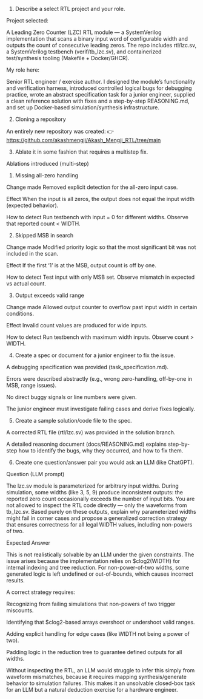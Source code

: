 1. Describe a select RTL project and your role.

Project selected:

A Leading Zero Counter (LZC) RTL module — a SystemVerilog implementation that scans a binary input word of configurable width and outputs the count of consecutive leading zeros. The repo includes rtl/lzc.sv, a SystemVerilog testbench (verif/tb_lzc.sv), and containerized test/synthesis tooling (Makefile + Docker/GHCR).

My role here:

Senior RTL engineer / exercise author. I designed the module’s functionality and verification harness, introduced controlled logical bugs for debugging practice, wrote an abstract specification task for a junior engineer, supplied a clean reference solution with fixes and a step-by-step REASONING.md, and set up Docker-based simulation/synthesis infrastructure.

2. Cloning a repository

An entirely new repository was created:
👉 https://github.com/akashmengji/Akash_Mengji_RTL/tree/main

3. Ablate it in some fashion that requires a multistep fix.

Ablations introduced (multi-step)

1) Missing all-zero handling

Change made
Removed explicit detection for the all-zero input case.

Effect
When the input is all zeros, the output does not equal the input width (expected behavior).

How to detect
Run testbench with input = 0 for different widths. Observe that reported count < WIDTH.

2) Skipped MSB in search

Change made
Modified priority logic so that the most significant bit was not included in the scan.

Effect
If the first ‘1’ is at the MSB, output count is off by one.

How to detect
Test input with only MSB set. Observe mismatch in expected vs actual count.

3) Output exceeds valid range

Change made
Allowed output counter to overflow past input width in certain conditions.

Effect
Invalid count values are produced for wide inputs.

How to detect
Run testbench with maximum width inputs. Observe count > WIDTH.

4. Create a spec or document for a junior engineer to fix the issue.

A debugging specification was provided (task_specification.md).

Errors were described abstractly (e.g., wrong zero-handling, off-by-one in MSB, range issues).

No direct buggy signals or line numbers were given.

The junior engineer must investigate failing cases and derive fixes logically.

5. Create a sample solution/code file to the spec.

A corrected RTL file (rtl/lzc.sv) was provided in the solution branch.

A detailed reasoning document (docs/REASONING.md) explains step-by-step how to identify the bugs, why they occurred, and how to fix them.

6. Create one question/answer pair you would ask an LLM (like ChatGPT).

Question (LLM prompt)

The lzc.sv module is parameterized for arbitrary input widths. During simulation, some widths (like 3, 5, 9) produce inconsistent outputs: the reported zero count occasionally exceeds the number of input bits. You are not allowed to inspect the RTL code directly — only the waveforms from tb_lzc.sv. Based purely on these outputs, explain why parameterized widths might fail in corner cases and propose a generalized correction strategy that ensures correctness for all legal WIDTH values, including non-powers of two.

Expected Answer

This is not realistically solvable by an LLM under the given constraints. The issue arises because the implementation relies on $clog2(WIDTH) for internal indexing and tree reduction. For non-power-of-two widths, some generated logic is left undefined or out-of-bounds, which causes incorrect results.

A correct strategy requires:

Recognizing from failing simulations that non-powers of two trigger miscounts.

Identifying that $clog2-based arrays overshoot or undershoot valid ranges.

Adding explicit handling for edge cases (like WIDTH not being a power of two).

Padding logic in the reduction tree to guarantee defined outputs for all widths.

Without inspecting the RTL, an LLM would struggle to infer this simply from waveform mismatches, because it requires mapping synthesis/generate behavior to simulation failures. This makes it an unsolvable closed-box task for an LLM but a natural deduction exercise for a hardware engineer.
